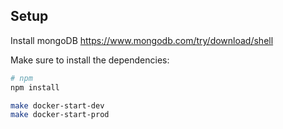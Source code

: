 ## Setup

Install mongoDB
https://www.mongodb.com/try/download/shell

Make sure to install the dependencies:

```bash
# npm
npm install

make docker-start-dev
make docker-start-prod
```
